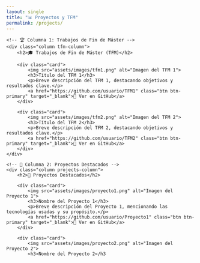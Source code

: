```yaml
---
layout: single
title: "📊 Proyectos y TFM"
permalink: /projects/
---
```


<div class="projects-tfm-section">
  
    <!-- 🏆 Columna 1: Trabajos de Fin de Máster -->
    <div class="column tfm-column">
        <h2>🎓 Trabajos de Fin de Máster (TFM)</h2>

        <div class="card">
            <img src="assets/images/tfm1.png" alt="Imagen del TFM 1">
            <h3>Título del TFM 1</h3>
            <p>Breve descripción del TFM 1, destacando objetivos y resultados clave.</p>
            <a href="https://github.com/usuario/TFM1" class="btn btn-primary" target="_blank">🔗 Ver en GitHub</a>
        </div>

        <div class="card">
            <img src="assets/images/tfm2.png" alt="Imagen del TFM 2">
            <h3>Título del TFM 2</h3>
            <p>Breve descripción del TFM 2, destacando objetivos y resultados clave.</p>
            <a href="https://github.com/usuario/TFM2" class="btn btn-primary" target="_blank">🔗 Ver en GitHub</a>
        </div>
    </div>

    <!-- 🚀 Columna 2: Proyectos Destacados -->
    <div class="column projects-column">
        <h2>🚀 Proyectos Destacados</h2>

        <div class="card">
            <img src="assets/images/proyecto1.png" alt="Imagen del Proyecto 1">
            <h3>Nombre del Proyecto 1</h3>
            <p>Breve descripción del Proyecto 1, mencionando las tecnologías usadas y su propósito.</p>
            <a href="https://github.com/usuario/Proyecto1" class="btn btn-primary" target="_blank">🔗 Ver en GitHub</a>
        </div>

        <div class="card">
            <img src="assets/images/proyecto2.png" alt="Imagen del Proyecto 2">
            <h3>Nombre del Proyecto 2</h3

